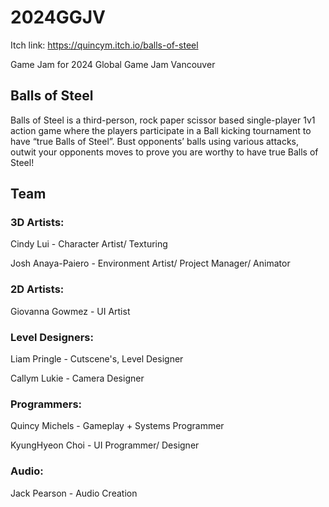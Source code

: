 # 2024GGJV
Itch link: https://quincym.itch.io/balls-of-steel 

Game Jam for 2024 Global Game Jam Vancouver

## Balls of Steel
Balls of Steel is a third-person, rock paper scissor based single-player 1v1 action game where the players participate in a Ball kicking tournament to have “true Balls of Steel”. Bust opponents’ balls using various attacks, outwit your opponents moves to prove you are worthy to have true Balls of Steel!



## Team
### 3D Artists:

Cindy Lui - Character Artist/ Texturing

Josh Anaya-Paiero - Environment Artist/ Project Manager/ Animator



### 2D Artists:

Giovanna Gowmez - UI Artist



### Level Designers:

Liam Pringle - Cutscene's,  Level Designer

Callym Lukie - Camera Designer



### Programmers:

Quincy Michels - Gameplay + Systems Programmer

KyungHyeon Choi - UI Programmer/ Designer



### Audio:

Jack Pearson - Audio Creation
